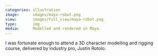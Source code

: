 ```yaml
---
categories: illustration
image:      images/maya-robot.png
view:       images/full_view/maya-robot.png
type:       img
media:      Modelled and rendered in Maya.
---
```

I was fortunate enough to attend a 3D character modelling and rigging course,
delivered by industry pro, Justin Rotolo.
